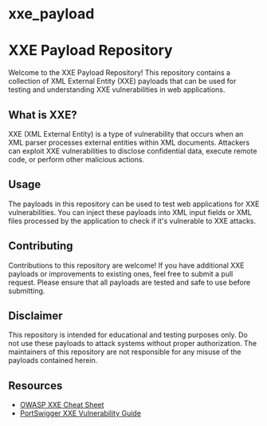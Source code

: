 # xxe_payload
# XXE Payload Repository

Welcome to the XXE Payload Repository! This repository contains a collection of XML External Entity (XXE) payloads that can be used for testing and understanding XXE vulnerabilities in web applications.

## What is XXE?

XXE (XML External Entity) is a type of vulnerability that occurs when an XML parser processes external entities within XML documents. Attackers can exploit XXE vulnerabilities to disclose confidential data, execute remote code, or perform other malicious actions.

## Usage

The payloads in this repository can be used to test web applications for XXE vulnerabilities. You can inject these payloads into XML input fields or XML files processed by the application to check if it's vulnerable to XXE attacks.

## Contributing

Contributions to this repository are welcome! If you have additional XXE payloads or improvements to existing ones, feel free to submit a pull request. Please ensure that all payloads are tested and safe to use before submitting.

## Disclaimer

This repository is intended for educational and testing purposes only. Do not use these payloads to attack systems without proper authorization. The maintainers of this repository are not responsible for any misuse of the payloads contained herein.

## Resources

- [OWASP XXE Cheat Sheet](https://owasp.org/www-community/vulnerabilities/XML_External_Entity_(XXE))
- [PortSwigger XXE Vulnerability Guide](https://portswigger.net/web-security/xxe)
